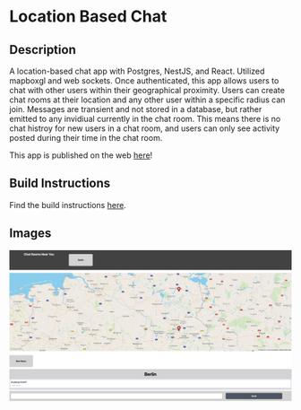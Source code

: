 # Location Based Chat

## Description
A location-based chat app with Postgres, NestJS, and React. Utilized mapboxgl and web sockets. Once authenticated, this app allows users to chat with other users within their geographical proximity. Users can create chat rooms at their location and any other user within a specific radius can join. Messages are transient and not stored in a database, but rather emitted to any invidiual currently in the chat room. This means there is no chat histroy for new users in a chat room, and users can only see activity posted during their time in the chat room.

This app is published on the web [here](https://hagenlarsenlocationchat.herokuapp.com/)!

## Build Instructions
Find the build instructions [here](INSTRUCTIONS.md).

## Images
![Screenshot](docs/chatroom.png)

